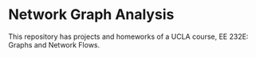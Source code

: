 # Network Graph Analysis

This repository has projects and homeworks of a UCLA course, EE 232E: Graphs and Network Flows.
